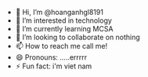 - 👋 Hi, I’m @hoanganhgl8191
- 👀 I’m interested in technology
- 🌱 I’m currently learning MCSA
- 💞️ I’m looking to collaborate on nothing
- 📫 How to reach me call me!
- 😄 Pronouns: .....errrrr
- ⚡ Fun fact: i'm viet nam

<!---
hoanganhgl8191/hoanganhgl8191 is a ✨ special ✨ repository because its `README.md` (this file) appears on your GitHub profile.
You can click the Preview link to take a look at your changes.
--->
